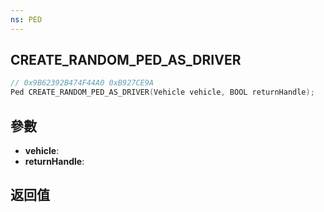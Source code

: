```yaml
---
ns: PED
---
```

## CREATE_RANDOM_PED_AS_DRIVER

```c
// 0x9B62392B474F44A0 0xB927CE9A
Ped CREATE_RANDOM_PED_AS_DRIVER(Vehicle vehicle, BOOL returnHandle);
```


## 參數
* **vehicle**: 
* **returnHandle**: 

## 返回值
